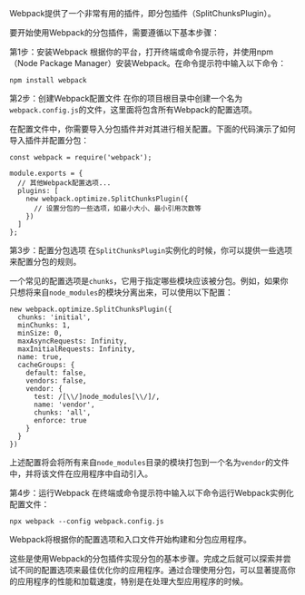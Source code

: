 Webpack提供了⼀个⾮常有⽤的插件，即分包插件（SplitChunksPlugin）。

要开始使⽤Webpack的分包插件，需要遵循以下基本步骤：

第1步：安装Webpack
根据你的平台，打开终端或命令提示符，并使⽤npm（Node Package Manager）安装Webpack。在命令提示符中输⼊以下命令：

```plaintext
npm install webpack
```

第2步：创建Webpack配置⽂件
在你的项目根⽬录中创建⼀个名为`webpack.config.js`的⽂件，这⾥⾯将包含所有Webpack的配置选项。

在配置⽂件中，你需要导⼊分包插件并对其进⾏相关配置。下⾯的代码演示了如何导⼊插件并配置分包：

```plaintext
const webpack = require('webpack');

module.exports = {
  // 其他Webpack配置选项...
  plugins: [
    new webpack.optimize.SplitChunksPlugin({
      // 设置分包的⼀些选项，如最⼩⼤⼩、最⼩引⽤次数等
    })
  ]
};
```

第3步：配置分包选项
在`SplitChunksPlugin`实例化的时候，你可以提供⼀些选项来配置分包的规则。

⼀个常⻅的配置选项是`chunks`，它用于指定哪些模块应该被分包。例如，如果你只想将来⾃`node_modules`的模块分离出来，可以使⽤以下配置：

```plaintext
new webpack.optimize.SplitChunksPlugin({
  chunks: 'initial',
  minChunks: 1,
  minSize: 0,
  maxAsyncRequests: Infinity,
  maxInitialRequests: Infinity,
  name: true,
  cacheGroups: {
    default: false,
    vendors: false,
    vendor: {
      test: /[\\/]node_modules[\\/]/,
      name: 'vendor',
      chunks: 'all',
      enforce: true
    }
  }
})
```

上述配置将会将所有来⾃`node_modules`⽬录的模块打包到⼀个名为`vendor`的⽂件中，并将该⽂件在应⽤程序中⾃动引⼊。

第4步：运⾏Webpack
在终端或命令提示符中输⼊以下命令运⾏Webpack实例化配置⽂件：

```plaintext
npx webpack --config webpack.config.js
```

Webpack将根据你的配置选项和入⼝⽂件开始构建和分包应⽤程序。

这些是使⽤Webpack的分包插件实现分包的基本步骤。完成之后就可以探索并尝试不同的配置选项来最佳优化你的应⽤程序。通过合理使⽤分包，可以显著提⾼你的应⽤程序的性能和加载速度，特别是在处理⼤型应⽤程序的时候。